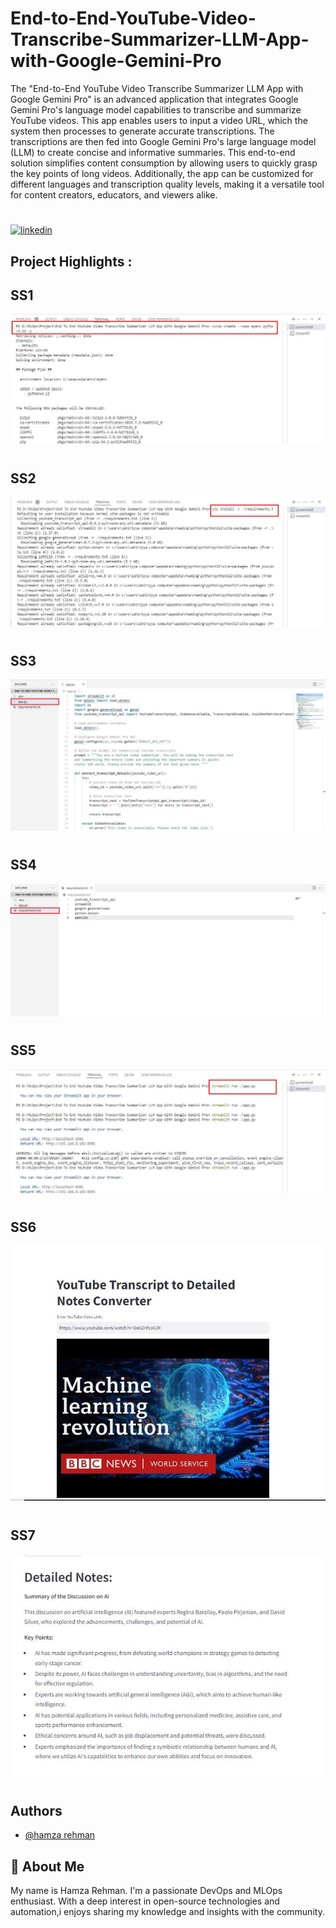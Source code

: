 
# End-to-End-YouTube-Video-Transcribe-Summarizer-LLM-App-with-Google-Gemini-Pro




The "End-to-End YouTube Video Transcribe Summarizer LLM App with Google Gemini Pro" is an advanced application that integrates Google Gemini Pro's language model capabilities to transcribe and summarize YouTube videos. This app enables users to input a video URL, which the system then processes to generate accurate transcriptions. The transcriptions are then fed into Google Gemini Pro's large language model (LLM) to create concise and informative summaries. This end-to-end solution simplifies content consumption by allowing users to quickly grasp the key points of long videos. Additionally, the app can be customized for different languages and transcription quality levels, making it a versatile tool for content creators, educators, and viewers alike.










# 
[![linkedin](https://img.shields.io/badge/linkedin-0A66C2?style=for-the-badge&logo=linkedin&logoColor=white)](https://www.linkedin.com/in/hamzarehman4/)






## Project Highlights :

## SS1
![App Screenshot](https://github.com/masterwithhamza/End-to-End-YouTube-Video-Transcribe-Summarizer-LLM-App-with-Google-Gemini-Pro/blob/main/screenshorts/p1.jpg?raw=true)


# 
# 
## SS2
![App Screenshot](https://github.com/masterwithhamza/End-to-End-YouTube-Video-Transcribe-Summarizer-LLM-App-with-Google-Gemini-Pro/blob/main/screenshorts/p2.jpg?raw=true)

# 
# 
## SS3
![App Screenshot](https://github.com/masterwithhamza/End-to-End-YouTube-Video-Transcribe-Summarizer-LLM-App-with-Google-Gemini-Pro/blob/main/screenshorts/p3.jpg?raw=true)

# 
# 
## SS4
![App Screenshot](https://github.com/masterwithhamza/End-to-End-YouTube-Video-Transcribe-Summarizer-LLM-App-with-Google-Gemini-Pro/blob/main/screenshorts/p4.jpg?raw=true)


# 
# 
## SS5
![App Screenshot](https://github.com/masterwithhamza/End-to-End-YouTube-Video-Transcribe-Summarizer-LLM-App-with-Google-Gemini-Pro/blob/main/screenshorts/p5.jpg?raw=true)


# 
# 
## SS6
![App Screenshot](https://github.com/masterwithhamza/End-to-End-YouTube-Video-Transcribe-Summarizer-LLM-App-with-Google-Gemini-Pro/blob/main/screenshorts/p6.jpg?raw=true)

# 
# 
## SS7
![App Screenshot](https://github.com/masterwithhamza/End-to-End-YouTube-Video-Transcribe-Summarizer-LLM-App-with-Google-Gemini-Pro/blob/main/screenshorts/p7.jpg?raw=true)



## Authors

- [@hamza rehman](https://www.linkedin.com/in/hamzarehman4/)


## 🚀 About Me
My name is Hamza Rehman. I'm a passionate DevOps and MLOps enthusiast. With a deep interest in open-source technologies and automation,i enjoys sharing my knowledge and insights with the community.

